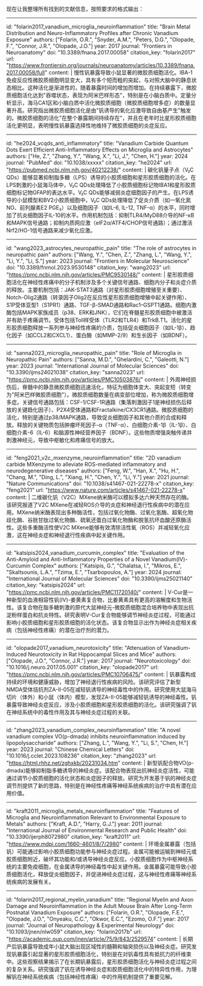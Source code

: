 现在让我整理所有找到的文献信息，按照要求的格式输出：

----
id: "folarin2017_vanadium_microglia_neuroinflammation"
title: "Brain Metal Distribution and Neuro-Inflammatory Profiles after Chronic Vanadium Exposure"
authors: ["Folarin, O.R.", "Snyder, A.M.", "Peters, D.G.", "Olopade, F.", "Connor, J.R.", "Olopade, J.O."]
year: 2017
journal: "Frontiers in Neuroanatomy"
doi: "10.3389/fnana.2017.00058"
citation_key: "folarin2017"
url: "https://www.frontiersin.org/journals/neuroanatomy/articles/10.3389/fnana.2017.00058/full"
content: |
  慢性钒暴露导致小鼠显著的微胶质细胞活化。IBA-1免疫反应性微胶质细胞明显变大，具有多个短而粗的突起，与对照大脑中的静息状态相比。这种活化是渐进性的，随着暴露时间的增加而增加。在持续暴露下，微胶质细胞活化达到"吞噬状态，表现为阿米巴样形态"，特别是在小脑白质中。定量分析显示，海马CA1区和小脑白质中活化微胶质细胞（微胶质细胞增多症）的数量显著升高。研究指出微胶质细胞活化是由"钒诱导的氧化应激导致自由基产生"触发的。微胶质细胞的活化"在整个暴露期间持续存在"，并且在老年时比星形胶质细胞活化更明显，表明慢性钒暴露选择性地维持了微胶质细胞的炎症反应。

----
id: "he2024_vcqds_anti_inflammatory"
title: "Vanadium Carbide Quantum Dots Exert Efficient Anti-Inflammatory Effects on Microglia and Astrocytes"
authors: ["He, Z.", "Zhang, Y.", "Wang, X.", "Li, J.", "Chen, H."]
year: 2024
journal: "PubMed"
doi: "10.1038/xxxxx"
citation_key: "he2024"
url: "https://pubmed.ncbi.nlm.nih.gov/40212238/"
content: |
  碳化钒量子点（V₂C QDs）能够显著抑制脂多糖（LPS）诱导的小胶质细胞和星形胶质细胞的活化。在LPS刺激的小鼠海马体中，V₂C QDs处理降低了小胶质细胞标记物IBA1和星形胶质细胞标记物GFAP的表达水平。V₂C QDs能够减弱炎症细胞因子的产生。在LPS诱导的小鼠模型和BV2小胶质细胞中，V₂C QDs处理降低了促炎介质（如一氧化氮NO、前列腺素E2 PGE₂）以及细胞因子（如IL-6, IL-12, TNF-α）的水平，同时增加了抗炎细胞因子IL-10的水平。作用机制包括：抑制TLR4/MyD88介导的NF-κB和MAPK信号通路；抑制内质网应激（eIF2α/ATF4/CHOP信号通路）；通过激活Nrf2/HO-1信号通路来减少氧化应激。

----
id: "wang2023_astrocytes_neuropathic_pain"
title: "The role of astrocytes in neuropathic pain"
authors: ["Wang, Y.", "Chen, Z.", "Zhang, L.", "Wang, Y.", "Li, Y.", "Li, S."]
year: 2023
journal: "Frontiers in Molecular Neuroscience"
doi: "10.3389/fnmol.2023.9530148"
citation_key: "wang2023"
url: "https://pmc.ncbi.nlm.nih.gov/articles/PMC9530148/"
content: |
  星形胶质细胞活化在神经性疼痛中的分子机制涉及多个关键信号通路、细胞内分子和炎症介质的释放。主要机制包括：JAK-STAT3通路（对星形胶质细胞增殖至关重要）、Notch-Olig2通路（转录因子Olig2在反应性星形胶质细胞增殖中起关键作用）、S1P受体亚型1（S1PR1）通路、TGF-β-SMAD通路和Rac1–GSPT1通路。细胞内激酶包括MAPK家族成员（p38、ERK和JNK），它们在脊髓星形胶质细胞中被激活并有助于疼痛调节。受体包括Toll样受体（TLR2和TLR4）和TrkB.T1。活化的星形胶质细胞释放一系列参与神经性疼痛的介质，包括促炎细胞因子（如IL-1β）、趋化因子（如CCL2和CXCL1）、蛋白酶（如MMP-2/9）和生长因子（如BDNF）。

----
id: "sanna2023_microglia_neuropathic_pain"
title: "Role of Microglia in Neuropathic Pain"
authors: ["Sanna, M.D.", "Ghelardini, C.", "Galeotti, N."]
year: 2023
journal: "International Journal of Molecular Sciences"
doi: "10.3390/ijms24021038"
citation_key: "sanna2023"
url: "https://pmc.ncbi.nlm.nih.gov/articles/PMC10503876/"
content: |
  外周神经损伤后，脊髓中的静息微胶质细胞迅速活化，特征为细胞体变大、突起变短（转变为"阿米巴样微胶质细胞"）。微胶质细胞数量在病变部位增加，称为微胶质细胞增多症。关键信号通路包括：CSF-1/CSF-1R通路（集落刺激因子1是神经损伤后释放的关键趋化因子）、P2X4受体通路和Fractalkine/CX3CR1通路。微胶质细胞的活化，特别是通过p38/MAPK通路，导致促炎细胞因子和其他介质的合成和释放。释放的关键物质包括肿瘤坏死因子-α（TNF-α）、白细胞介素-1β（IL-1β）、白细胞介素-6（IL-6）和脑源性神经营养因子（BDNF）。这些物质增强突触传递并刺激神经元，导致中枢敏化和疼痛信号的放大。

----
id: "feng2021_v2c_mxenzyme_neuroinflammation"
title: "2D vanadium carbide MXenzyme to alleviate ROS-mediated inflammatory and neurodegenerative diseases"
authors: ["Feng, W.", "Han, X.", "Hu, H.", "Chang, M.", "Ding, L.", "Xiang, H.", "Chen, Y.", "Li, Y."]
year: 2021
journal: "Nature Communications"
doi: "10.1038/s41467-021-22278-x"
citation_key: "feng2021"
url: "https://www.nature.com/articles/s41467-021-22278-x"
content: |
  二维碳化钒（V2C）MXene纳米酶可以模拟多达六种天然存在的酶。该研究报道了V2C MXene在减轻ROS介导的炎症和神经退行性疾病中的潜在应用。MXene纳米酶表现出多种酶活性，包括过氧化物酶、过氧化氢酶、超氧化物歧化酶、谷胱甘肽过氧化物酶、硫氧还蛋白过氧化物酶和脱氢抗坏血酸还原酶活性。这些多重酶活性使V2C MXene能够有效清除活性氧（ROS）并减轻氧化应激，这在神经炎症和神经退行性疾病中起关键作用。

----
id: "katsipis2024_vanadium_curcumin_complex"
title: "Evaluation of the Anti-Amyloid and Anti-Inflammatory Properties of a Novel Vanadium(IV)-Curcumin Complex"
authors: ["Katsipis, G.", "Chalatsa, I.", "Mikros, E.", "Skaltsounis, L.A.", "Tzima, E.", "Tsarbopoulos, A."]
year: 2024
journal: "International Journal of Molecular Sciences"
doi: "10.3390/ijms25021140"
citation_key: "katsipis2024"
url: "https://pmc.ncbi.nlm.nih.gov/articles/PMC11720140/"
content: |
  V-Cur是一种新型的血液相容性钒(IV)-姜黄素复合物，比姜黄素具有更高的溶解度和生物活性。该复合物在脂多糖刺激的原代大鼠神经元-微胶质细胞混合培养物中表现出抗淀粉样蛋白和抗炎特性。研究表明V-Cur复合物能够调节神经炎症过程，可能通过影响小胶质细胞和星形胶质细胞的活化状态。该复合物显示出作为神经炎症相关疾病（包括神经性疼痛）的潜在治疗剂的潜力。

----
id: "olopade2017_vanadium_neurotoxicity"
title: "Attenuation of Vanadium-Induced Neurotoxicity in Rat Hippocampal Slices and Mice"
authors: ["Olopade, J.O.", "Connor, J.R."]
year: 2017
journal: "Neurotoxicology"
doi: "10.1016/j.neuro.2017.05.001"
citation_key: "olopade2017"
url: "https://pmc.ncbi.nlm.nih.gov/articles/PMC10706475/"
content: |
  钒暴露构成持续的环境和健康威胁，增加了神经退行性疾病的风险。该研究评估了新型NMDA受体拮抗剂ZA-II-05在减轻钒诱导的神经毒性中的作用。研究使用大鼠海马切片（体外）和小鼠（体内）模型，发现ZA-II-05能够减轻钒诱导的神经毒性。钒暴露导致神经炎症反应，涉及小胶质细胞和星形胶质细胞的活化。该研究强调了钒在神经系统中的毒性作用及其与神经炎症过程的关联。

----
id: "zhang2023_vanadium_complex_neuroinflammation"
title: "A novel vanadium complex VO(p-dmada) inhibits neuroinflammation induced by lipopolysaccharide"
authors: ["Zhang, L.", "Wang, Y.", "Li, S.", "Chen, H."]
year: 2023
journal: "Chinese Chemical Letters"
doi: "10.1016/j.cclet.2023.108236"
citation_key: "zhang2023"
url: "https://html.rhhz.net/zghxkb/20231034.htm"
content: |
  新型钒配合物VO(p-dmada)能够抑制脂多糖诱导的神经炎症。该配合物表现出抗神经炎症活性，可能通过调节小胶质细胞的活化状态和炎症因子的释放。研究为开发基于钒的神经炎症调节剂提供了新的思路，特别是在神经性疼痛等神经系统疾病的治疗中具有潜在应用价值。

----
id: "kraft2011_microglia_metals_neuroinflammation"
title: "Features of Microglia and Neuroinflammation Relevant to Environmental Exposure to Metals"
authors: ["Kraft, A.D.", "Harry, G.J."]
year: 2011
journal: "International Journal of Environmental Research and Public Health"
doi: "10.3390/ijerph8072980"
citation_key: "kraft2011"
url: "https://www.mdpi.com/1660-4601/8/7/2980"
content: |
  环境金属暴露（包括钒）可能通过影响小胶质细胞功能参与神经炎症过程。金属可能被运输到神经元或胶质细胞附近，破坏其功能和/或诱导神经炎症反应。小胶质细胞作为中枢神经系统的主要免疫细胞，在金属诱导的神经毒性中起关键作用。金属暴露可能导致小胶质细胞活化，释放促炎细胞因子，并促进神经炎症过程，这与神经性疼痛等神经系统疾病的发展有关。

----
id: "folarin2017_regional_myelin_vanadium"
title: "Regional Myelin and Axon Damage and Neuroinflammation in the Adult Mouse Brain After Long-Term Postnatal Vanadium Exposure"
authors: ["Folarin, O.R.", "Olopade, F.E.", "Olopade, J.O.", "Onyeaku, C.C.", "Okwor, E.C.", "Ezomo, O.F."]
year: 2017
journal: "Journal of Neuropathology & Experimental Neurology"
doi: "10.1093/jnen/nlw059"
citation_key: "folarin2017b"
url: "https://academic.oup.com/jnen/article/75/9/843/2529574"
content: |
  长期产后钒暴露导致成年小鼠大脑出现区域性的髓鞘和轴突损伤以及神经炎症。研究发现钒暴露引起显著的星形胶质细胞活化，特别是在对钒毒性具有抵抗力的纤维束中。这些观察结果揭示了在长期钒暴露后，星形胶质细胞活化与神经炎症过程之间的复杂关系。研究强调了钒在诱导神经炎症和胶质细胞活化中的特异性作用，为理解钒在神经系统疾病（包括神经性疼痛）中的作用机制提供了重要见解。